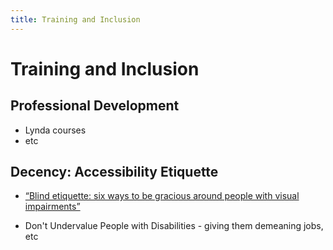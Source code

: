 ```yaml
---
title: Training and Inclusion
---
```

# Training and Inclusion

## Professional Development
- Lynda courses 
- etc

## Decency: Accessibility Etiquette
- [“Blind etiquette: six ways to be gracious around people with visual impairments”](https://www.perkins.org/stories/blind-etiquette-six-ways-to-be-gracious-around-people-with-visual-impairments)

- Don't Undervalue People with Disabilities - giving them demeaning jobs, etc
